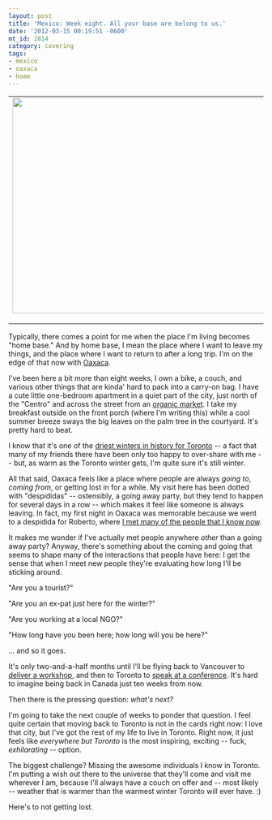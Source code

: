 ```yaml
---
layout: post
title: 'Mexico: Week eight. All your base are belong to us.'
date: '2012-03-15 00:19:51 -0600'
mt_id: 2814
category: covering
tags:
- mexico
- oaxaca
- home
---
```


<table style="width:auto;"><tr><td><a href="https://picasaweb.google.com/lh/photo/cb1WqmWhaBzE4Hy6ezNC9NMTjNZETYmyPJy0liipFm0?feat=embedwebsite"><img src="https://lh3.googleusercontent.com/-ucMiH3YG_fA/T1lAB-3-xCI/AAAAAAAAAd4/bK_5wyrB2vw/s640/Dying%2520maguey%2520at%2520Hierve%2520el%2520Agua.jpg" height="425" width="640" /></a></td></tr><tr><td style="font-family:arial,sans-serif; font-size:11px; text-align:right">From <a href="https://picasaweb.google.com/117798476913318184592/OaxacaMexico2012?authuser=0&feat=embedwebsite">Oaxaca, Mexico, 2012</a></td></tr></table>

Typically, there comes a point for me when the place I'm living becomes "home base." And by home base, I mean the place where I want to leave my things, and the place where I want to return to after a long trip. I'm on the edge of that now with [Oaxaca](http://www.phillipadsmith.com/tag/oaxaca).

I've been here a bit more than eight weeks, I own a bike, a couch, and various other things that are kinda' hard to pack into a carry-on bag. I have a cute little one-bedroom apartment in a quiet part of the city, just north of the "Centro" and across the street from an [organic market](http://www.planeta.com/ecotravel/mexico/oaxaca/pochotemercado.html). I take my breakfast outside on the front porch (where I'm writing this) while a cool summer breeze sways the big leaves on the palm tree in the courtyard. It's pretty hard to beat.

I know that it's one of the [driest winters in history for Toronto](http://www.thestar.com/news/article/777975--this-winter-was-the-driest-on-record) -- a fact that many of my friends there have been only too happy to over-share with me -- but, as warm as the Toronto winter gets, I'm quite sure it's still winter.

All that said, Oaxaca feels like a place where people are always _going to_, _coming from_, or getting lost in for a while. My visit here has been dotted with "despididas" -- ostensibly, a going away party, but they tend to happen for several days in a row -- which makes it feel like someone is always leaving. In fact, my first night in Oaxaca was memorable because we went to a despidida for Roberto, where [I met many of the people that I know now](http://www.phillipadsmith.com/2012/01/mexico-day-four-a-journey-to-oaxaca-de-juarez.html).

It makes me wonder if I've actually met people anywhere _other_ than a going away party? Anyway, there's something about the coming and going that seems to shape many of the interactions that people have here: I get the sense that when I meet new people they're evaluating how long I'll be sticking around.

"Are you a tourist?"

"Are you an ex-pat just here for the winter?"

"Are you working at a local NGO?"

"How long have you been here; how long will you be here?"

... and so it goes.

It's only two-and-a-half months until I'll be flying back to Vancouver to [deliver a workshop](http://thetyee.ca/About/MasterClass-PhillipSmith/), and then to Toronto to [speak at a conference](http://magnet.magazinescanada.ca/speakers/?speakerID=635). It's hard to imagine being back in Canada just ten weeks from now.

Then there is the pressing question: _what's next?_

I'm going to take the next couple of weeks to ponder that question. I feel quite certain that moving back to Toronto is not in the cards right now: I love that city, but I've got the rest of my life to live in Toronto. Right now, it just feels like _everywhere but Toronto_ is the most inspiring, exciting -- fuck, *exhilarating* -- option.

The biggest challenge? Missing the awesome individuals I know in Toronto. I'm putting a wish out there to the universe that they'll come and visit me wherever I am, because I'll always have a couch on offer and -- most likely -- weather that is warmer than the warmest winter Toronto will ever have.  :)

Here's to not getting lost.
